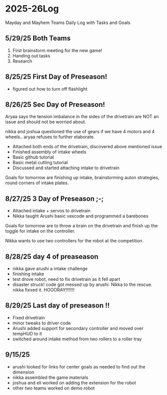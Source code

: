 # 2025-26Log
Mayday and Mayhem Teams Daily Log with Tasks and Goals

## 5/29/25 Both Teams
1. First brainstorm meeting for the new game!
2. Handing out tasks
3. Research

## 8/25/25 First Day of Preseason!

- figured out how to turn off flashlight

## 8/26/25 Sec Day of Preseason!

Aryaa says the tension imbalance in the sides of the drivetrain are NOT an issue and should not be worried about. 

nikka and joshua questioned the use of gears if we have 4 motors and 4 wheels.. aryaa refuses to further elaborate.

- Attached both ends of the drivetrain, discovered above mentioned issue
- Finished assembly of intake wheels
- Basic github tutorial
- Basic metal cutting tutorial
- Discussed and started attaching intake to drivetrain

Goals for tomorrow are finishing up intake, brainstorming auton strategies, round corners of intake plates.

## 8/27/25 3 Day of Preseason ;-;
- Attached intake + servos to drivetrain
- Nikka taught Arushi basic vexcode and programmed a barebones

Goals for tomorrow are to throw a brain on the drivetrain and finish up the toggle for intake on the controller. 

Nikka wants to use two controllers for the robot at the competition.

## 8/28/25 day 4 of preaseason
- nikka gave arushi a intake challenge
- finishing intake
- test drove robot, need to fix drivetrain as it fell apart
- disaster struck! code got messed up by arushi. Nikka to the rescue.  nikka fixxed it. HOOORAY!!!!!!!

## 8/29/25 Last day of preseason !!
- Fixed drivetrain
- minor tweaks to driver code
- Arushi added support for secondary controller and moved over tempHUD to it
- switched around intake method from two rollers to a roller tray

## 9/15/25
- arushi looked for links for center goals as needed to find out the dimension
- nikka assembled the game materials
- joshua and eli worked on adding the extension for the robot
- other two teams worked on demo robot

